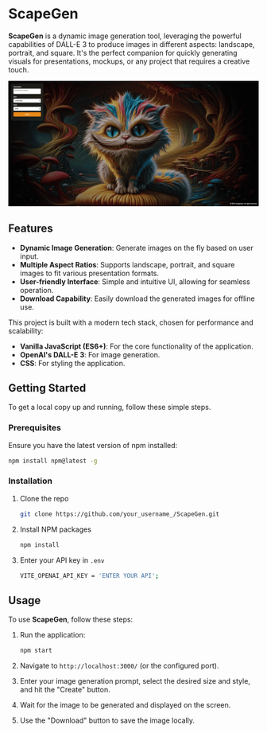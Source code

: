 # ScapeGen

**ScapeGen** is a dynamic image generation tool, leveraging the powerful capabilities of DALL-E 3 to produce images in different aspects: landscape, portrait, and square. It's the perfect companion for quickly generating visuals for presentations, mockups, or any project that requires a creative touch.

![ScapeGen Demo](https://github.com/Harry-Yates/ScapeGen/blob/main/images/cat_github.png)

## Features

- **Dynamic Image Generation**: Generate images on the fly based on user input.
- **Multiple Aspect Ratios**: Supports landscape, portrait, and square images to fit various presentation formats.
- **User-friendly Interface**: Simple and intuitive UI, allowing for seamless operation.
- **Download Capability**: Easily download the generated images for offline use.

This project is built with a modern tech stack, chosen for performance and scalability:

- **Vanilla JavaScript (ES6+)**: For the core functionality of the application.
- **OpenAI's DALL-E 3**: For image generation.
- **CSS**: For styling the application.
<!-- - **Node.js**: For running the application. -->

## Getting Started

To get a local copy up and running, follow these simple steps.

### Prerequisites

Ensure you have the latest version of npm installed:

```sh
npm install npm@latest -g
```

### Installation

1. Clone the repo
   ```sh
   git clone https://github.com/your_username_/ScapeGen.git
   ```
2. Install NPM packages
   ```js
   npm install
   ```
3. Enter your API key in `.env`
   ```sh
   VITE_OPENAI_API_KEY = 'ENTER YOUR API';
   ```

## Usage

To use **ScapeGen**, follow these steps:

1. Run the application:
   ```sh
   npm start
   ```
2. Navigate to `http://localhost:3000/` (or the configured port).

3. Enter your image generation prompt, select the desired size and style, and hit the "Create" button.

4. Wait for the image to be generated and displayed on the screen.

5. Use the "Download" button to save the image locally.
